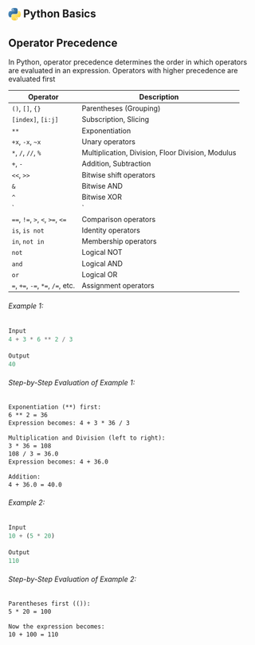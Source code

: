 <html>
 <body>
  <h2><sub><img src="https://github.com/RadhikaDeshpande1010/skill-icon/blob/main/general-icon/python-icon.png" height="25" width="25"></sub> Python Basics</h2>
  <h2>Operator Precedence</h2>
  <p>In Python, operator precedence determines the order in which operators are evaluated in an expression. Operators with higher precedence are evaluated first</p>
  
  | Operator               | Description                                  |
  |------------------------|----------------------------------------------|
  | `()`, `[]`, `{}`       | Parentheses (Grouping)                       |
  | `[index]`, `[i:j]`     | Subscription, Slicing                        |
  | `**`                   | Exponentiation                               |
  | `+x`, `-x`, `~x`       | Unary operators                              |
  | `*`, `/`, `//`, `%`    | Multiplication, Division, Floor Division, Modulus |
  | `+`, `-`               | Addition, Subtraction                        |
  | `<<`, `>>`             | Bitwise shift operators                      |
  | `&`                    | Bitwise AND                                  |
  | `^`                    | Bitwise XOR                                  |
  | `|`                    | Bitwise OR                                   |
  | `==`, `!=`, `>`, `<`, `>=`, `<=` | Comparison operators                 |
  | `is`, `is not`         | Identity operators                           |
  | `in`, `not in`         | Membership operators                         |
  | `not`                  | Logical NOT                                  |
  | `and`                  | Logical AND                                  |
  | `or`                   | Logical OR                                   |
  | `=`, `+=`, `-=`, `*=`, `/=`, etc. | Assignment operators                |

  <h6>Example 1:</h6>
  
  ```python
  Input
  4 + 3 * 6 ** 2 / 3
  
  Output
  40
  ```

  <h6>Step-by-Step Evaluation of Example 1:</h6>
  <p>
    
   ```
   Exponentiation (**) first:
   6 ** 2 = 36
   Expression becomes: 4 + 3 * 36 / 3
   ```
   ```
   Multiplication and Division (left to right):
   3 * 36 = 108
   108 / 3 = 36.0
   Expression becomes: 4 + 36.0
   ```
   ```
   Addition:
   4 + 36.0 = 40.0
   ```
  </p>

  <h6>Example 2:</h6>
  
  ```python
  Input
  10 + (5 * 20)
  
  Output
  110
  ```

  <h6>Step-by-Step Evaluation of Example 2:</h6>
  <p>
   
   ```
   Parentheses first (()):
   5 * 20 = 100
   ```

   ```
   Now the expression becomes:
   10 + 100 = 110
   ```
   </p>
 </body>
</html>
